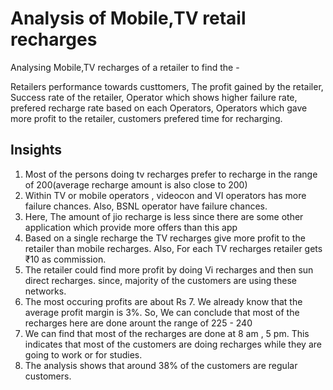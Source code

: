 # Analysis of Mobile,TV retail recharges
Analysing Mobile,TV recharges of a retailer to find the -

Retailers performance towards custtomers, The profit gained by the retailer, Success rate of the retailer, Operator which shows higher failure rate, prefered recharge rate based on each Operators, Operators which gave more profit to the retailer, customers prefered time for recharging.
## Insights
1) Most of the persons doing tv recharges prefer to recharge in the range of 200(average recharge amount is also close to 200)
2) Within TV or mobile operators , videocon and VI operators has more failure chances. Also, BSNL operator have failure chances.
3) Here, The amount of jio recharge is less since there are some other application which provide more offers than this app
4) Based on a single recharge  the TV recharges give more profit to the retailer than mobile recharges. Also, For each TV recharges retailer gets  ₹10 as commission.
5) The retailer could find more profit by doing Vi recharges and then sun direct recharges. since, majority of the customers are using these networks. 
6) The most occuring profits are about Rs 7. We already know that the average profit margin is 3%. So, We can conclude that most of the recharges here are done arount the range of 225 - 240
7) We can find that most of the recharges are done at 8 am , 5 pm. This indicates that most of the customers are doing recharges while they are going to work or for studies.
8) The analysis shows that around 38% of the customers are regular customers.